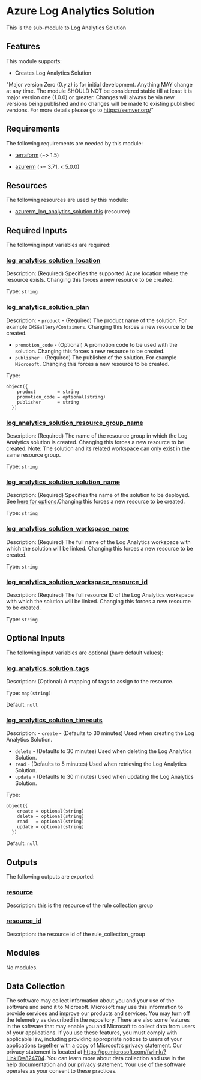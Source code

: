 <!-- BEGIN_TF_DOCS -->
<!-- Code generated by terraform-docs. DO NOT EDIT. -->
# Azure Log Analytics Solution

This is the sub-module to Log Analytics Solution

## Features

This module supports:

- Creates Log Analytics Solution

"Major version Zero (0.y.z) is for initial development. Anything MAY change at any time. The module SHOULD NOT be considered stable till at least it is major version one (1.0.0) or greater. Changes will always be via new versions being published and no changes will be made to existing published versions. For more details please go to <https://semver.org/>"

<!-- markdownlint-disable MD033 -->
## Requirements

The following requirements are needed by this module:

- <a name="requirement_terraform"></a> [terraform](#requirement\_terraform) (~> 1.5)

- <a name="requirement_azurerm"></a> [azurerm](#requirement\_azurerm) (>= 3.71, < 5.0.0)

## Resources

The following resources are used by this module:

- [azurerm_log_analytics_solution.this](https://registry.terraform.io/providers/hashicorp/azurerm/latest/docs/resources/log_analytics_solution) (resource)

<!-- markdownlint-disable MD013 -->
## Required Inputs

The following input variables are required:

### <a name="input_log_analytics_solution_location"></a> [log\_analytics\_solution\_location](#input\_log\_analytics\_solution\_location)

Description: (Required) Specifies the supported Azure location where the resource exists. Changing this forces a new resource to be created.

Type: `string`

### <a name="input_log_analytics_solution_plan"></a> [log\_analytics\_solution\_plan](#input\_log\_analytics\_solution\_plan)

Description: - `product` - (Required) The product name of the solution. For example `OMSGallery/Containers`. Changing this forces a new resource to be created.
- `promotion_code` - (Optional) A promotion code to be used with the solution. Changing this forces a new resource to be created.
- `publisher` - (Required) The publisher of the solution. For example `Microsoft`. Changing this forces a new resource to be created.

Type:

```hcl
object({
    product        = string
    promotion_code = optional(string)
    publisher      = string
  })
```

### <a name="input_log_analytics_solution_resource_group_name"></a> [log\_analytics\_solution\_resource\_group\_name](#input\_log\_analytics\_solution\_resource\_group\_name)

Description: (Required) The name of the resource group in which the Log Analytics solution is created. Changing this forces a new resource to be created. Note: The solution and its related workspace can only exist in the same resource group.

Type: `string`

### <a name="input_log_analytics_solution_solution_name"></a> [log\_analytics\_solution\_solution\_name](#input\_log\_analytics\_solution\_solution\_name)

Description: (Required) Specifies the name of the solution to be deployed. See [here for options](https://docs.microsoft.com/azure/log-analytics/log-analytics-add-solutions).Changing this forces a new resource to be created.

Type: `string`

### <a name="input_log_analytics_solution_workspace_name"></a> [log\_analytics\_solution\_workspace\_name](#input\_log\_analytics\_solution\_workspace\_name)

Description: (Required) The full name of the Log Analytics workspace with which the solution will be linked. Changing this forces a new resource to be created.

Type: `string`

### <a name="input_log_analytics_solution_workspace_resource_id"></a> [log\_analytics\_solution\_workspace\_resource\_id](#input\_log\_analytics\_solution\_workspace\_resource\_id)

Description: (Required) The full resource ID of the Log Analytics workspace with which the solution will be linked. Changing this forces a new resource to be created.

Type: `string`

## Optional Inputs

The following input variables are optional (have default values):

### <a name="input_log_analytics_solution_tags"></a> [log\_analytics\_solution\_tags](#input\_log\_analytics\_solution\_tags)

Description: (Optional) A mapping of tags to assign to the resource.

Type: `map(string)`

Default: `null`

### <a name="input_log_analytics_solution_timeouts"></a> [log\_analytics\_solution\_timeouts](#input\_log\_analytics\_solution\_timeouts)

Description: - `create` - (Defaults to 30 minutes) Used when creating the Log Analytics Solution.
- `delete` - (Defaults to 30 minutes) Used when deleting the Log Analytics Solution.
- `read` - (Defaults to 5 minutes) Used when retrieving the Log Analytics Solution.
- `update` - (Defaults to 30 minutes) Used when updating the Log Analytics Solution.

Type:

```hcl
object({
    create = optional(string)
    delete = optional(string)
    read   = optional(string)
    update = optional(string)
  })
```

Default: `null`

## Outputs

The following outputs are exported:

### <a name="output_resource"></a> [resource](#output\_resource)

Description: this is the resource of the rule collection group

### <a name="output_resource_id"></a> [resource\_id](#output\_resource\_id)

Description: the resource id of the rule\_collection\_group

## Modules

No modules.

<!-- markdownlint-disable-next-line MD041 -->
## Data Collection

The software may collect information about you and your use of the software and send it to Microsoft. Microsoft may use this information to provide services and improve our products and services. You may turn off the telemetry as described in the repository. There are also some features in the software that may enable you and Microsoft to collect data from users of your applications. If you use these features, you must comply with applicable law, including providing appropriate notices to users of your applications together with a copy of Microsoft’s privacy statement. Our privacy statement is located at <https://go.microsoft.com/fwlink/?LinkID=824704>. You can learn more about data collection and use in the help documentation and our privacy statement. Your use of the software operates as your consent to these practices.
<!-- END_TF_DOCS -->